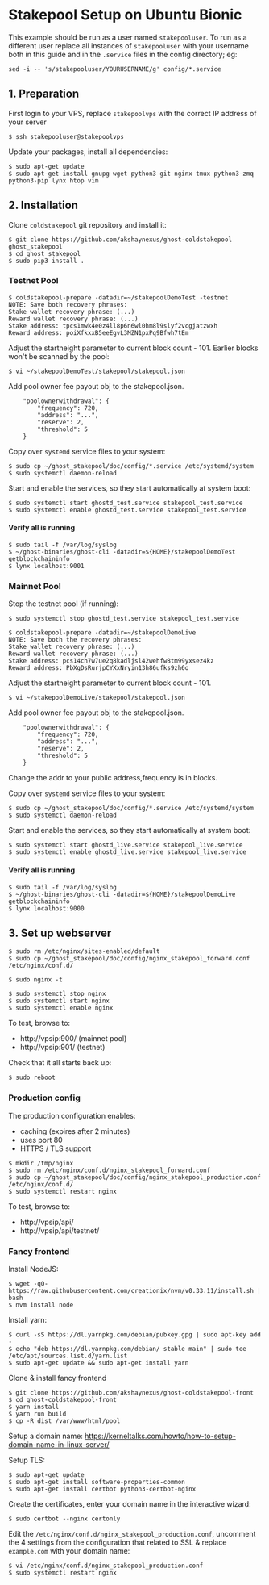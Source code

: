 # Stakepool Setup on Ubuntu Bionic

This example should be run as a user named `stakepooluser`. To run as a different user replace all instances of `stakepooluser` with your username both in this guide and in the `.service` files in the config directory; eg:

    sed -i -- 's/stakepooluser/YOURUSERNAME/g' config/*.service

## 1. Preparation

First login to your VPS, replace `stakepoolvps` with the correct IP address of your server

    $ ssh stakepooluser@stakepoolvps

Update your packages, install all dependencies:

```
$ sudo apt-get update
$ sudo apt-get install gnupg wget python3 git nginx tmux python3-zmq python3-pip lynx htop vim
```

## 2. Installation

Clone `coldstakepool` git repository and install it:

```
$ git clone https://github.com/akshaynexus/ghost-coldstakepool ghost_stakepool
$ cd ghost_stakepool
$ sudo pip3 install .
```

### Testnet Pool

```
$ coldstakepool-prepare -datadir=~/stakepoolDemoTest -testnet
NOTE: Save both recovery phrases:
Stake wallet recovery phrase: (...)
Reward wallet recovery phrase: (...)
Stake address: tpcs1mwk4e0z4ll8p6n6wl0hm8l9slyf2vcgjatzwxh
Reward address: poiXfkxxB5eeEgvL3MZN1pxPq9Bfwh7tEm
```

Adjust the startheight parameter to current block count - 101.  Earlier blocks won't be scanned by the pool:

    $ vi ~/stakepoolDemoTest/stakepool/stakepool.json

Add pool owner fee payout obj to the stakepool.json.
```
    "poolownerwithdrawal": {
        "frequency": 720,
        "address": "...",
        "reserve": 2,
        "threshold": 5
    }
```
Copy over `systemd` service files to your system:

```
$ sudo cp ~/ghost_stakepool/doc/config/*.service /etc/systemd/system
$ sudo systemctl daemon-reload
```

Start and enable the services, so they start automatically at system boot:

```
$ sudo systemctl start ghostd_test.service stakepool_test.service
$ sudo systemctl enable ghostd_test.service stakepool_test.service
```

#### Verify all is running

```
$ sudo tail -f /var/log/syslog
$ ~/ghost-binaries/ghost-cli -datadir=${HOME}/stakepoolDemoTest getblockchaininfo
$ lynx localhost:9001
```


### Mainnet Pool

Stop the testnet pool (if running):

    $ sudo systemctl stop ghostd_test.service stakepool_test.service

```
$ coldstakepool-prepare -datadir=~/stakepoolDemoLive
NOTE: Save both the recovery phrases:
Stake wallet recovery phrase: (...)
Reward wallet recovery phrase: (...)
Stake address: pcs14ch7w7ue2q8kadljsl42wehfw8tm99yxsez4kz
Reward address: PbXgDsRurjpCYXxNryin13h86ufks9zh6o
```

Adjust the startheight parameter to current block count - 101.

    $ vi ~/stakepoolDemoLive/stakepool/stakepool.json

Add pool owner fee payout obj to the stakepool.json.
```
    "poolownerwithdrawal": {
        "frequency": 720,
        "address": "...",
        "reserve": 2,
        "threshold": 5
    }
```
Change the addr to your public address,frequency is in blocks.

Copy over `systemd` service files to your system:

```
$ sudo cp ~/ghost_stakepool/doc/config/*.service /etc/systemd/system
$ sudo systemctl daemon-reload
```

Start and enable the services, so they start automatically at system boot:

```
$ sudo systemctl start ghostd_live.service stakepool_live.service
$ sudo systemctl enable ghostd_live.service stakepool_live.service
```

#### Verify all is running

```
$ sudo tail -f /var/log/syslog
$ ~/ghost-binaries/ghost-cli -datadir=${HOME}/stakepoolDemoLive getblockchaininfo
$ lynx localhost:9000
```

## 3. Set up webserver

```
$ sudo rm /etc/nginx/sites-enabled/default
$ sudo cp ~/ghost_stakepool/doc/config/nginx_stakepool_forward.conf /etc/nginx/conf.d/
```

    $ sudo nginx -t

```
$ sudo systemctl stop nginx
$ sudo systemctl start nginx
$ sudo systemctl enable nginx
```

To test, browse to:

  - http://vpsip:900/ (mainnet pool)
  - http://vpsip:901/ (testnet)

Check that it all starts back up:

    $ sudo reboot

### Production config

The production configuration enables:

  - caching (expires after 2 minutes)
  - uses port 80
  - HTTPS / TLS support

```
$ mkdir /tmp/nginx
$ sudo rm /etc/nginx/conf.d/nginx_stakepool_forward.conf
$ sudo cp ~/ghost_stakepool/doc/config/nginx_stakepool_production.conf /etc/nginx/conf.d/
$ sudo systemctl restart nginx
```

To test, browse to:

  - http://vpsip/api/
  - http://vpsip/api/testnet/

### Fancy frontend

Install NodeJS:

```
$ wget -qO- https://raw.githubusercontent.com/creationix/nvm/v0.33.11/install.sh | bash
$ nvm install node
```

Install yarn:

```
$ curl -sS https://dl.yarnpkg.com/debian/pubkey.gpg | sudo apt-key add -
$ echo "deb https://dl.yarnpkg.com/debian/ stable main" | sudo tee /etc/apt/sources.list.d/yarn.list
$ sudo apt-get update && sudo apt-get install yarn
```

Clone & install fancy frontend

```
$ git clone https://github.com/akshaynexus/ghost-coldstakepool-front
$ cd ghost-coldstakepool-front
$ yarn install
$ yarn run build
$ cp -R dist /var/www/html/pool
```

Setup a domain name: https://kerneltalks.com/howto/how-to-setup-domain-name-in-linux-server/

Setup TLS:

```
$ sudo apt-get update
$ sudo apt-get install software-properties-common
$ sudo apt-get install certbot python3-certbot-nginx
```

Create the certificates, enter your domain name in the interactive wizard:

    $ sudo certbot --nginx certonly

Edit the `/etc/nginx/conf.d/nginx_stakepool_production.conf`, uncomment the 4 settings from the configuration that related to SSL & replace `example.com` with your domain name:

```
$ vi /etc/nginx/conf.d/nginx_stakepool_production.conf
$ sudo systemctl restart nginx
```

